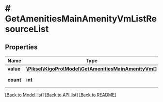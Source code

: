 # # GetAmenitiesMainAmenityVmListResourceList

## Properties

Name | Type | Description | Notes
------------ | ------------- | ------------- | -------------
**value** | [**\Piksel\KigoPro\Model\GetAmenitiesMainAmenityVm[]**](GetAmenitiesMainAmenityVm.md) |  | [optional]
**count** | **int** |  | [optional] [readonly]

[[Back to Model list]](../../README.md#models) [[Back to API list]](../../README.md#endpoints) [[Back to README]](../../README.md)
